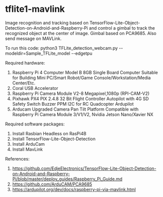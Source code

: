 # tflite1-mavlink
Image recognition and tracking based on TensorFlow-Lite-Object-Detection-on-Android-and-Raspberry-Pi and control a gimbal to track the recognized object at the center of image.  Gimbal based on PCA9685.  Also send message on MAVLink.

To run this code:
python3 TFLite_detection_webcam.py --modeldir=Sample_TFLite_model --edgetpu

Required hardware:
1)  Raspberry Pi 4 Computer Model B 8GB Single Board Computer Suitable for Building Mini PC/Smart Robot/Game Console/Workstation/Media Center/Etc.
2)  Coral USB Accelerator
3)  Raspberry Pi Camera Module V2-8 Megapixel,1080p (RPI-CAM-V2)
4)  Pixhawk PX4 PIX 2.4.8 32 Bit Flight Controller Autopilot with 4G SD Safety Switch Buzzer PPM I2C for RC Quadcopter Ardupilot
5)  Arducam Upgraded Camera Pan Tilt Platform Compatible with Raspberry Pi Camera Module 3/V1/V2, Nvidia Jetson Nano/Xavier NX

Required software packages:
1)  Install Rasbian Headless on RasPi4B
2)  Install TensorFlow-Lite-Object-Detection
3)  Install ArduCam
4)  Install MavLink

References:
1)  https://github.com/EdjeElectronics/TensorFlow-Lite-Object-Detection-on-Android-and-Raspberry-Pi/blob/master/deploy_guides/Raspberry_Pi_Guide.md
2)  https://github.com/ArduCAM/PCA9685
3)  https://ardupilot.org/dev/docs/raspberry-pi-via-mavlink.html

